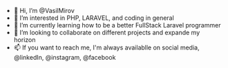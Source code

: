 - 👋 Hi, I’m @VasilMirov
- 👀 I’m interested in PHP, LARAVEL, and coding in general
- 🌱 I’m currently learning how to be a better FullStack Laravel programmer
- 💞️ I’m looking to collaborate on different projects and expande my horizon
- 📫 If you want to reach me, I'm always availablle on social media, @linkedIn, @instagram, @facebook

<!---
VasilMirov/VasilMirov is a ✨ special ✨ repository because its `README.md` (this file) appears on your GitHub profile.
You can click the Preview link to take a look at your changes.
--->
